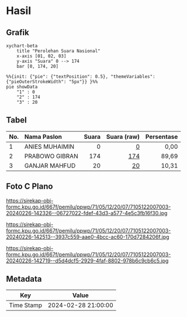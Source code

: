 # Hasil

## Grafik

```mermaid
xychart-beta
    title "Perolehan Suara Nasional"
    x-axis [01, 02, 03]
    y-axis "Suara" 0 --> 174
    bar [0, 174, 20]
```

```mermaid
%%{init: {"pie": {"textPosition": 0.5}, "themeVariables": {"pieOuterStrokeWidth": "5px"}} }%%
pie showData
    "1" : 0
    "2" : 174
    "3" : 20
```

## Tabel

| No. | Nama Paslon    | Suara | Suara (raw) | Persentase |
|:--- |:-------------- | -----:| -----------:| ----------:|
| 1   | ANIES MUHAIMIN | 0     | [0][p-1]    | 0,00       |
| 2   | PRABOWO GIBRAN | 174   | [174][p-2]  | 89,69      |
| 3   | GANJAR MAHFUD  | 20    | [20][p-3]   | 10,31      |


[p-1]: https://github.com/gigit-pemilu/pemilu-2024/blob/main/pilpres/hitung-suara/sub/71-sulawesi-utara/sub/05-minahasa-selatan/sub/12-tumpaan/sub/2007-munte/sub/003-tps/sub/paslon-1.txt
[p-2]: https://github.com/gigit-pemilu/pemilu-2024/blob/main/pilpres/hitung-suara/sub/71-sulawesi-utara/sub/05-minahasa-selatan/sub/12-tumpaan/sub/2007-munte/sub/003-tps/sub/paslon-2.txt
[p-3]: https://github.com/gigit-pemilu/pemilu-2024/blob/main/pilpres/hitung-suara/sub/71-sulawesi-utara/sub/05-minahasa-selatan/sub/12-tumpaan/sub/2007-munte/sub/003-tps/sub/paslon-3.txt

## Foto C Plano

https://sirekap-obj-formc.kpu.go.id/667f/pemilu/ppwp/71/05/12/20/07/7105122007003-20240226-142326--06727022-fdef-43d3-a577-4e5c3fb16f30.jpg

https://sirekap-obj-formc.kpu.go.id/667f/pemilu/ppwp/71/05/12/20/07/7105122007003-20240226-142513--3937c559-aae0-4bcc-ac60-170d7284206f.jpg

https://sirekap-obj-formc.kpu.go.id/667f/pemilu/ppwp/71/05/12/20/07/7105122007003-20240226-142719--d5d4dcf5-2929-4faf-8802-978b6c9cb6c5.jpg


## Metadata

| Key        | Value               |
| ---------- | ------------------- |
| Time Stamp | 2024-02-28 21:00:00 |



